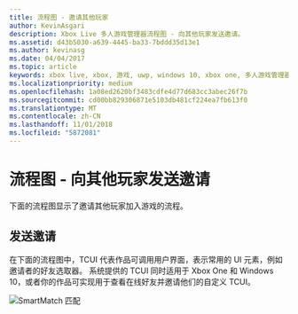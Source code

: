 ```yaml
---
title: 流程图 - 邀请其他玩家
author: KevinAsgari
description: Xbox Live 多人游戏管理器流程图 - 向其他玩家发送邀请。
ms.assetid: d43b5030-a639-4445-ba33-7bddd35d13e1
ms.author: kevinasg
ms.date: 04/04/2017
ms.topic: article
keywords: xbox live, xbox, 游戏, uwp, windows 10, xbox one, 多人游戏管理器, 流程图
ms.localizationpriority: medium
ms.openlocfilehash: 1a08ed2620bf3483cdfe4d77d683cc3abec26f7b
ms.sourcegitcommit: cd00bb829306871e5103db481cf224ea7fb613f0
ms.translationtype: MT
ms.contentlocale: zh-CN
ms.lasthandoff: 11/01/2018
ms.locfileid: "5872081"
---
```

# <a name="flowchart---send-an-invitation-to-another-player"></a>流程图 - 向其他玩家发送邀请

下面的流程图显示了邀请其他玩家加入游戏的流程。

## <a name="send-invites"></a>发送邀请

在下面的流程图中，TCUI 代表作品可调用用户界面，表示常用的 UI 元素，例如邀请者的好友选取器。 系统提供的 TCUI 同时适用于 Xbox One 和 Windows 10，或者你的作品可实现用于查看在线好友并邀请他们的自定义 TCUI。

![SmartMatch 匹配](../../../images/multiplayer/mpm-send-invites.png)
